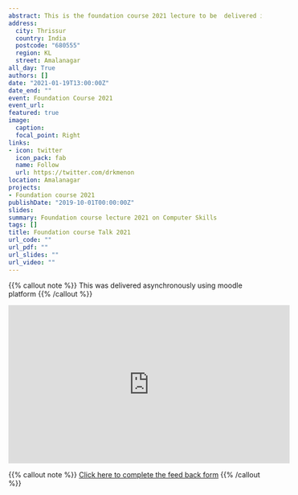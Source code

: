 ```yaml
---
abstract: This is the foundation course 2021 lecture to be  delivered in mid February.
address:
  city: Thrissur
  country: India
  postcode: "680555"
  region: KL
  street: Amalanagar
all_day: True
authors: []
date: "2021-01-19T13:00:00Z"
date_end: ""
event: Foundation Course 2021
event_url: 
featured: true
image:
  caption: 
  focal_point: Right
links:
- icon: twitter
  icon_pack: fab
  name: Follow
  url: https://twitter.com/drkmenon
location: Amalanagar
projects:
- Foundation course 2021
publishDate: "2019-10-01T00:00:00Z"
slides:
summary: Foundation course lecture 2021 on Computer Skills
tags: []
title: Foundation course Talk 2021
url_code: ""
url_pdf: ""
url_slides: ""
url_video: ""
---
```

{{% callout note %}}
This was delivered asynchronously using moodle platform
{{% /callout %}}

<iframe width="560" height="315" src="https://www.youtube.com/embed/m9i_v6L4GvU" frameborder="0" allow="accelerometer; autoplay; clipboard-write; encrypted-media; gyroscope; picture-in-picture" allowfullscreen></iframe>

{{% callout note %}}
[Click here to complete the feed back form](https://five.epicollect.net/project/acme-feedback-form/add-entry)
{{% /callout %}}

